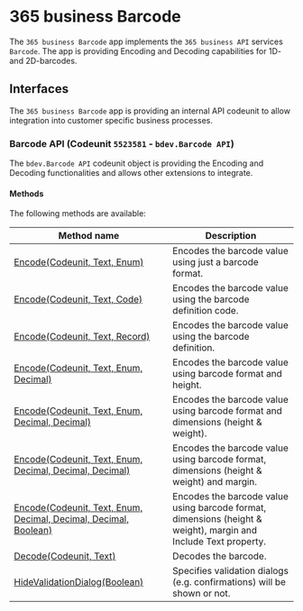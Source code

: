 # 365 business Barcode
The `365 business Barcode` app implements the `365 business API` services `Barcode`. The app is providing Encoding and Decoding capabilities for 1D- and 2D-barcodes. 

## Interfaces
The `365 business Barcode` app is providing an internal API codeunit to allow integration into customer specific business processes.

### Barcode API (Codeunit `5523581` - `bdev.Barcode API`)
The `bdev.Barcode API` codeunit object is providing the Encoding and Decoding functionalities and allows other extensions to integrate.

#### Methods
The following methods are available:

| Method name | Description | 
| --- | ---| 
| [Encode(Codeunit, Text, Enum)](barcodeapi/Encode1.md) | Encodes the barcode value using just a barcode format. |
| [Encode(Codeunit, Text, Code)](barcodeapi/Encode2.md) | Encodes the barcode value using the barcode definition code. |
| [Encode(Codeunit, Text, Record)](barcodeapi/Encode3.md) | Encodes the barcode value using the barcode definition. |
| [Encode(Codeunit, Text, Enum, Decimal)](barcodeapi/Encode4.md) | Encodes the barcode value using barcode format and height. |
| [Encode(Codeunit, Text, Enum, Decimal, Decimal)](barcodeapi/Encode5.md) | Encodes the barcode value using barcode format and dimensions (height & weight). |
| [Encode(Codeunit, Text, Enum, Decimal, Decimal, Decimal)](barcodeapi/Encode6.md) | Encodes the barcode value using barcode format, dimensions (height & weight) and margin. |
| [Encode(Codeunit, Text, Enum, Decimal, Decimal, Decimal, Boolean)](barcodeapi/Encode7.md) | Encodes the barcode value using barcode format, dimensions (height & weight), margin and Include Text property. |
| [Decode(Codeunit, Text)](barcodeapi/Decode.md) | Decodes the barcode. |
| [HideValidationDialog(Boolean)](barcodeapi/HideValidationDialog.md) | Specifies validation dialogs (e.g. confirmations) will be shown or not. |
